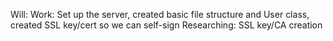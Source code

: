 Will:
Work: Set up the server, created basic file structure and User class, created SSL key/cert so we can self-sign
Researching: SSL key/CA creation